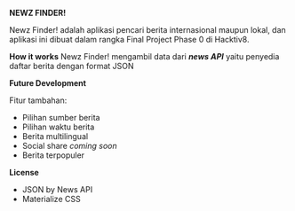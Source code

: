 **NEWZ FINDER!**

Newz Finder! adalah aplikasi pencari berita internasional maupun lokal, dan aplikasi ini dibuat dalam rangka Final Project Phase 0 di Hacktiv8.

**How it works**
Newz Finder! mengambil data dari ***news API*** yaitu penyedia daftar berita dengan format JSON

**Future Development**

Fitur tambahan:
 - Pilihan sumber berita
 - Pilihan waktu berita
 - Berita multilingual
 - Social share *coming soon*
 - Berita terpopuler


**License**

 - JSON by News API
 - Materialize CSS
